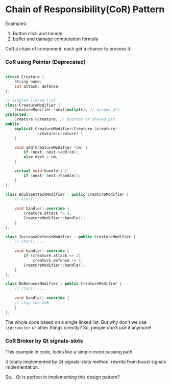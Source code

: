 # Chain of Responsibility(CoR) Pattern

Examples:
1. Button click and handle
2. buffer and damage computation formula

CoR a chain of component, each get a chance to process it.

### CoR using Pointer (Deprecated)

```cpp

struct Creature {
    string name;
    int attack, defense;
};

// singled linked list
class CreatureModifier {
    CreatureModifier *next{nullptr}; // unique_ptr
protected:
    Creature &creature; // pointer or shared_ptr
public:
    explicit CreatureModifier(Creature &creature)
            : creature(creature) {
    }

    void add(CreatureModifier *cm) {
        if (next) next->add(cm);
        else next = cm;
    }

    virtual void handle() {
        if (next) next->handle();
    }
};

class DoubleAttackModifier : public CreatureModifier {
    // ctor() ... 
    
    void handle() override {
        creature.attack *= 2;
        CreatureModifier::handle();
    }
};

class IncreaseDefenseModifier : public CreatureModifier {
    // ctor() ... 
    
    void handle() override {
        if (creature.attack <= 2)
            creature.defense += 1;
        CreatureModifier::handle();
    }
};

class NoBonusesModifier : public CreatureModifier {
    // ctor() ... 
    
    void handle() override {
    // stop the CoR
    }
};
```

The whole code based on a single linked list. 
But why don't we use `std::vector` or other things directly?
So, people don't use it anymore!

### CoR Broker by Qt signals-slots
This example in code, looks like a simple event passing path.

It totally implemented by Qt signals-slots method, rewrite from boost signals implementation.

So... Qt is perfect in implementing this design pattern?
